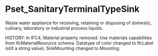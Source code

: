 # Pset_SanitaryTerminalTypeSink

Waste water appliance for receiving, retaining or disposing of domestic, culinary, laboratory or industrial process liquids.
<!-- end of short definition -->
 HISTORY: In IFC4, Material property removed. Use materials capabilities from IfcMaterialResource schema. Datatype of color changed to IfcLabel (still a string value). SinkMounting changed to Mounting.
